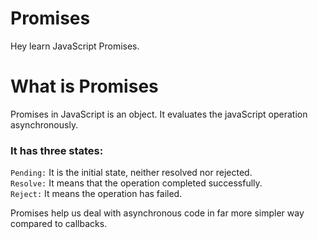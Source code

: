 # Promises
Hey learn JavaScript Promises.


# What is Promises
Promises in JavaScript is an object. It evaluates the javaScript operation asynchronously.

### It has three states: 
`Pending:`  It is the initial state, neither resolved nor rejected. \
`Resolve:`  It means that the operation completed successfully. \
`Reject:`   It means the operation has failed.

Promises help us deal with asynchronous code in far more simpler way compared to callbacks.

